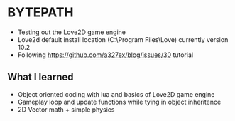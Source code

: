 # BYTEPATH

- Testing out the Love2D game engine
- Love2d default install location (C:\Program Files\Love\) currently version 10.2
- Following https://github.com/a327ex/blog/issues/30 tutorial

## What I learned

* Object oriented coding with lua and basics of Love2D game engine
* Gameplay loop and update functions while tying in object inheritence
* 2D Vector math + simple physics
